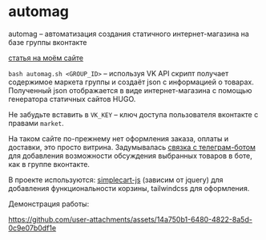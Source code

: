 # automag
automag – автоматизация создания статичного интернет-магазина на базе группы вконтакте

[статья на моём сайте](https://artbobylev.ru/posts/petproj-automag/)

`bash automag.sh <GROUP_ID>` – используя VK API скрипт получает содержимое маркета группы и создаёт json с информацией о товарах. Полученный json отображается в виде интернет-магазина с помощью генератора статичных сайтов HUGO. 

Не забудьте вставить в `VK_KEY` – ключ доступа пользователя вконтакте с правами `market`.

На таком сайте по-прежнему нет оформления заказа, оплаты и доставки, это просто витрина. Задумывалась [связка с телеграм-ботом](https://github.com/artbobylev/telegram-feedback-bot) для добавления возможности обсуждения выбранных товаров в боте, как в группе вконтакте. 

В проекте используются: [simplecart-js](https://github.com/wojodesign/simplecart-js) (зависим от jquery) для добавления функциональности корзины, tailwindcss для оформления. 

Демонстрация работы:

https://github.com/user-attachments/assets/14a750b1-6480-4822-8a5d-0c9e07b0df1e


